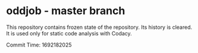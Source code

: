 # oddjob - master branch

This repository contains frozen state of the repository.
Its history is cleared. It is used only for static code
analysis with Codacy.

Commit Time: 1692182025
